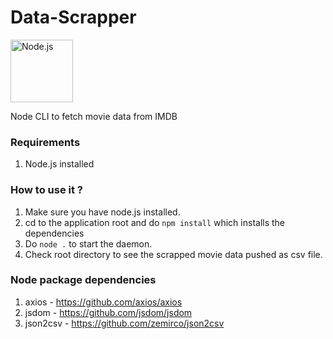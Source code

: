# Data-Scrapper
  <a href="https://nodejs.org/">
    <img
      alt="Node.js"
      src="https://nodejs.org/static/images/logo-light.svg" height="100"
    />
  </a>
 
Node CLI to fetch movie data from IMDB

### Requirements

1. Node.js installed

### How to use it ?

1. Make sure you have node.js installed.
2. cd to the application root and do `npm install` which installs the dependencies
3. Do `node .` to start the daemon.
4. Check root directory to see the scrapped movie data pushed as csv file.

### Node package dependencies

1. axios - https://github.com/axios/axios
2. jsdom - https://github.com/jsdom/jsdom
3. json2csv - https://github.com/zemirco/json2csv

